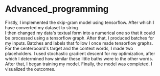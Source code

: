 # Advanced_programming
Firstly, I implemented the skip-gram model using tensorflow. After which I have converted my dataset to string  
I then changed my data's textual form into a numerical one so that it could be processed using a tensorflow graph. 
After that, I produced batches for my inputs.
Batches and labels that follow I once made tensorflow graphs. For the centerboard's target and the context words, I made two placeholders.
I used stochastic gradient descent for my optimization, after which I determined how similar these little baths were to the other words. 
After that, I began training my model.
Finally, the model was completed. 
I visualized the outcomes.
















